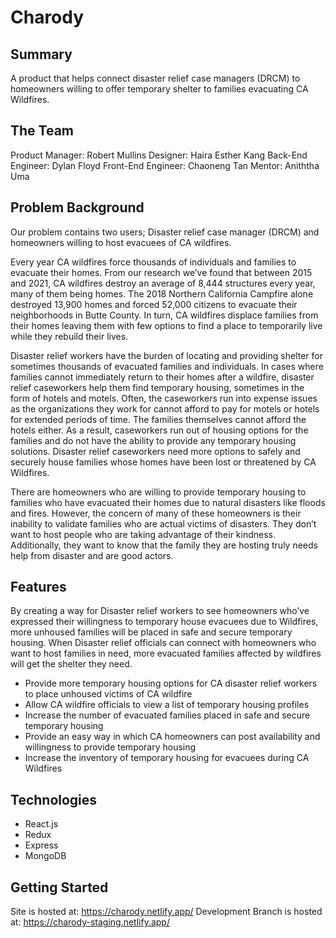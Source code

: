 # Charody

## Summary
A product that helps connect disaster relief case managers (DRCM) to homeowners willing to offer temporary shelter to families evacuating CA Wildfires.

## The Team
Product Manager: Robert Mullins
Designer: Haira Esther Kang
Back-End Engineer: Dylan Floyd
Front-End Engineer: Chaoneng Tan
Mentor: Aniththa Uma

## Problem Background
Our problem contains two users; Disaster relief case manager (DRCM) and homeowners willing to host evacuees of CA wildfires.
 
Every year CA wildfires force thousands of individuals and families to evacuate their homes. From our research we’ve found that between 2015 and 2021, CA wildfires destroy an average of 8,444 structures every year, many of them being homes. The 2018 Northern California Campfire alone destroyed 13,900 homes and forced 52,000 citizens to evacuate their neighborhoods in Butte County. In turn, CA wildfires displace families from their homes leaving them with few options to find a place to temporarily live while they rebuild their lives.
 
Disaster relief workers have the burden of locating and providing shelter for sometimes thousands of evacuated families and individuals. In cases where families cannot immediately return to their homes after a wildfire, disaster relief caseworkers help them find temporary housing, sometimes in the form of hotels and motels. Often, the caseworkers run into expense issues as the organizations they work for cannot afford to pay for motels or hotels for extended periods of time. The families themselves cannot afford the hotels either. As a result, caseworkers run out of housing options for the families and do not have the ability to provide any temporary housing solutions. Disaster relief caseworkers need more options to safely and securely house families whose homes have been lost or threatened by CA Wildfires.
 
There are homeowners who are willing to provide temporary housing to families who have evacuated their homes due to natural disasters like floods and fires. However, the concern of many of these homeowners is their inability to validate families who are actual victims of disasters. They don’t want to host people who are taking advantage of their kindness. Additionally, they want to know that the family they are hosting truly needs help from disaster and are good actors.

## Features
By creating a way for Disaster relief workers to see homeowners who’ve expressed their willingness to temporary house evacuees due to Wildfires, more unhoused families will be placed in safe and secure temporary housing. When Disaster relief officials can connect with homeowners who want to host families in need, more evacuated families affected by wildfires will get the shelter they need.
 
* Provide more temporary housing options for CA disaster relief workers to place unhoused victims of CA wildfire
* Allow CA wildfire officials to view a list of temporary housing profiles
* Increase the number of evacuated families placed in safe and secure temporary housing
* Provide an easy way in which CA homeowners can post availability and willingness to provide temporary housing
* Increase the inventory of temporary housing for evacuees during CA Wildfires

## Technologies
* React.js
* Redux
* Express
* MongoDB

## Getting Started
Site is hosted at: https://charody.netlify.app/
Development Branch is hosted at: https://charody-staging.netlify.app/
